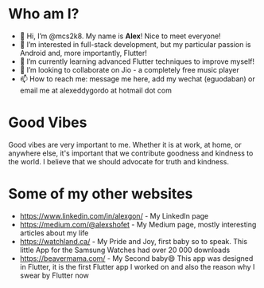 # Who am I?

- 👋 Hi, I’m @mcs2k8. My name is <b>Alex</b>! Nice to meet everyone!
- 👀 I’m interested in full-stack development, but my particular passion is Android and, more importantly, Flutter!
- 🌱 I’m currently learning advanced Flutter techniques to improve myself!
- 💞️ I’m looking to collaborate on Jio - a completely free music player
- 📫 How to reach me: message me here, add my wechat (eguodaban) or email me at alexeddygordo at hotmail dot com

# Good Vibes

Good vibes are very important to me. Whether it is at work, at home, or anywhere else, it's important that we contribute goodness and kindness to the world. I believe that we should advocate for truth and kindness.

# Some of my other websites

- https://www.linkedin.com/in/alexgon/ - My LinkedIn page
- https://medium.com/@alexshofet - My Medium page, mostly interesting articles about my life
- https://watchland.ca/ - My Pride and Joy, first baby so to speak. This little App for the Samsung Watches had over 20 000 downloads
- https://beavermama.com/ - My Second baby😄 This app was designed in Flutter, it is the first Flutter app I worked on and also the reason why I swear by Flutter now

